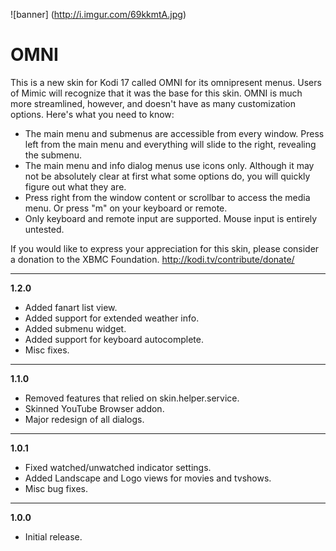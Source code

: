 ![banner] (http://i.imgur.com/69kkmtA.jpg)
<h1>OMNI</h1>

This is a new skin for Kodi 17 called OMNI for its omnipresent menus. Users of Mimic will recognize that it was the base for this skin. OMNI is much more streamlined, however, and doesn't have as many customization options. Here's what you need to know:

- The main menu and submenus are accessible from every window. Press left from the main menu and everything will slide to the right, revealing the submenu.
- The main menu and info dialog menus use icons only. Although it may not be absolutely clear at first what some options do, you will quickly figure out what they are.
- Press right from the window content or scrollbar to access the media menu. Or press "m" on your keyboard or remote.
- Only keyboard and remote input are supported. Mouse input is entirely untested.

If you would like to express your appreciation for this skin, please consider a donation to the XBMC Foundation. http://kodi.tv/contribute/donate/


***
**1.2.0**
- Added fanart list view.
- Added support for extended weather info.
- Added submenu widget.
- Added support for keyboard autocomplete.
- Misc fixes.

***
**1.1.0**
- Removed features that relied on skin.helper.service.
- Skinned YouTube Browser addon.
- Major redesign of all dialogs.

***
**1.0.1**
- Fixed watched/unwatched indicator settings.
- Added Landscape and Logo views for movies and tvshows.
- Misc bug fixes.

***
**1.0.0**
- Initial release.